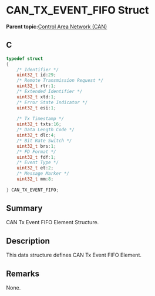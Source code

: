 # CAN\_TX\_EVENT\_FIFO Struct

**Parent topic:**[Control Area Network \(CAN\)](GUID-B5AC476B-B06A-4C89-AB15-1BB515862877.md)

## C

```c
typedef struct
{
    /* Identifier */
    uint32_t id:29;
    /* Remote Transmission Request */
    uint32_t rtr:1;
    /* Extended Identifier */
    uint32_t xtd:1;
    /* Error State Indicator */
    uint32_t esi:1;
    
    /* Tx Timestamp */
    uint32_t txts:16;
    /* Data Length Code */
    uint32_t dlc:4;
    /* Bit Rate Switch */
    uint32_t brs:1;
    /* FD Format */
    uint32_t fdf:1;
    /* Event Type */
    uint32_t et:2;
    /* Message Marker */
    uint32_t mm:8;
    
} CAN_TX_EVENT_FIFO;

```

## Summary

CAN Tx Event FIFO Element Structure.

## Description

This data structure defines CAN Tx Event FIFO Element.

## Remarks

None.

